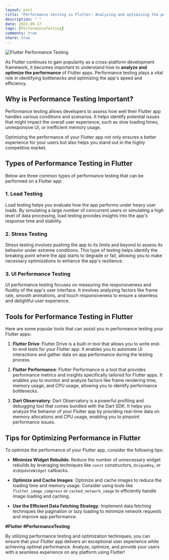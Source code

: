 ```yaml
---
layout: post
title: "Performance testing in Flutter: Analyzing and optimizing the performance of Flutter apps through tests"
description: " "
date: 2023-09-17
tags: [PerformanceTesting]
comments: true
share: true
---
```


![Flutter Performance Testing](https://example.com/images/flutter-performance-testing.jpg)

As Flutter continues to gain popularity as a cross-platform development framework, it becomes important to understand how to **analyze and optimize the performance** of Flutter apps. Performance testing plays a vital role in identifying bottlenecks and optimizing the app's speed and efficiency.

## Why is Performance Testing Important?

Performance testing allows developers to assess how well their Flutter app handles various conditions and scenarios. It helps identify potential issues that might impact the overall user experience, such as slow loading times, unresponsive UI, or inefficient memory usage.

Optimizing the performance of your Flutter app not only ensures a better experience for your users but also helps you stand out in the highly competitive market.

## Types of Performance Testing in Flutter

Below are three common types of performance testing that can be performed on a Flutter app:

### 1. Load Testing
Load testing helps you evaluate how the app performs under heavy user loads. By simulating a large number of concurrent users or simulating a high level of data processing, load testing provides insights into the app's response time and stability.

### 2. Stress Testing
Stress testing involves pushing the app to its limits and beyond to assess its behavior under extreme conditions. This type of testing helps identify the breaking point where the app starts to degrade or fail, allowing you to make necessary optimizations to enhance the app's resilience.

### 3. UI Performance Testing
UI performance testing focuses on measuring the responsiveness and fluidity of the app's user interface. It involves analyzing factors like frame rate, smooth animations, and touch responsiveness to ensure a seamless and delightful user experience.

## Tools for Performance Testing in Flutter

Here are some popular tools that can assist you in performance testing your Flutter apps:

1. **Flutter Drive**: Flutter Drive is a built-in tool that allows you to write end-to-end tests for your Flutter app. It enables you to automate UI interactions and gather data on app performance during the testing process.

2. **Flutter Performance**: Flutter Performance is a tool that provides performance metrics and insights specifically tailored for Flutter apps. It enables you to monitor and analyze factors like frame rendering time, memory usage, and CPU usage, allowing you to identify performance bottlenecks.

3. **Dart Observatory**: Dart Observatory is a powerful profiling and debugging tool that comes bundled with the Dart SDK. It helps you analyze the behavior of your Flutter app by providing real-time data on memory allocations and CPU usage, enabling you to pinpoint performance issues.

## Tips for Optimizing Performance in Flutter

To optimize the performance of your Flutter app, consider the following tips:

- **Minimize Widget Rebuilds**: Reduce the number of unnecessary widget rebuilds by leveraging techniques like `const` constructors, `UniqueKey`, or `didUpdateWidget` callbacks.

- **Optimize and Cache Images**: Optimize and cache images to reduce the loading time and memory usage. Consider using tools like `flutter_image_compress` or `cached_network_image` to efficiently handle image loading and caching.

- **Use the Efficient Data Fetching Strategy**: Implement data fetching techniques like pagination or lazy loading to minimize network requests and improve app performance.

**#Flutter #PerformanceTesting**

By utilizing performance testing and optimization techniques, you can ensure that your Flutter app delivers an exceptional user experience while achieving optimal performance. Analyze, optimize, and provide your users with a seamless experience on any platform using Flutter!